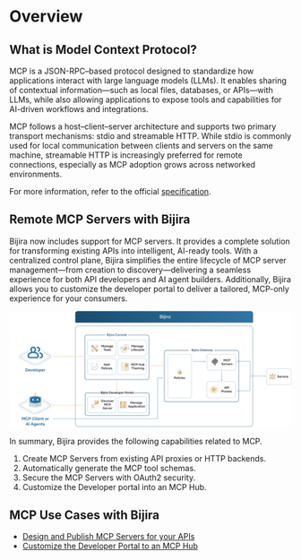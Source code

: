 # Overview

## What is Model Context Protocol?

MCP is a JSON-RPC–based protocol designed to standardize how applications interact with large language models (LLMs). It enables sharing of contextual information—such as local files, databases, or APIs—with LLMs, while also allowing applications to expose tools and capabilities for AI-driven workflows and integrations.

MCP follows a host–client–server architecture and supports two primary transport mechanisms: stdio and streamable HTTP. While stdio is commonly used for local communication between clients and servers on the same machine, streamable HTTP is increasingly preferred for remote connections, especially as MCP adoption grows across networked environments. 

For more information, refer to the official [specification](https://modelcontextprotocol.io/introduction).

## Remote MCP Servers with Bijira

Bijira now includes support for MCP servers. It provides a complete solution for transforming existing APIs into intelligent, AI-ready tools. With a centralized control plane, Bijira simplifies the entire lifecycle of MCP server management—from creation to discovery—delivering a seamless experience for both API developers and AI agent builders. Additionally, Bijira allows you to customize the developer portal to deliver a tailored, MCP-only experience for your consumers.

![MCP Inspector](../assets/img/introduction/mcp/mcp-architecture.png)

In summary, Bijira provides the following capabilities related to MCP.

1. Create MCP Servers from existing API proxies or HTTP backends.
2. Automatically generate the MCP tool schemas.
3. Secure the MCP Servers with OAuth2 security.
4. Customize the Developer portal into an MCP Hub.

## MCP Use Cases with Bijira

- [Design and Publish MCP Servers for your APIs](design-mcp-servers.md)
- [Customize the Developer Portal to an MCP Hub](devportal-mcp-hub.md)


